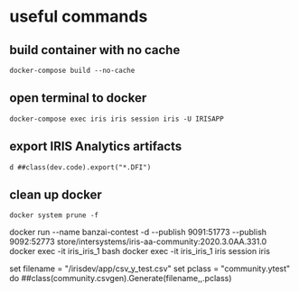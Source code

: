 # useful commands
## build container with no cache
```
docker-compose build --no-cache
```
## open terminal to docker
```
docker-compose exec iris iris session iris -U IRISAPP
```
## export IRIS Analytics artifacts
```
d ##class(dev.code).export("*.DFI")
```

## clean up docker 
```
docker system prune -f
```

docker run --name banzai-contest -d --publish 9091:51773 --publish 9092:52773 store/intersystems/iris-aa-community:2020.3.0AA.331.0
docker exec -it iris_iris_1 bash
docker exec -it iris_iris_1 iris session iris




set filename = "/irisdev/app/csv_y_test.csv" 
set pclass = "community.ytest"
do ##class(community.csvgen).Generate(filename,,.pclass)

